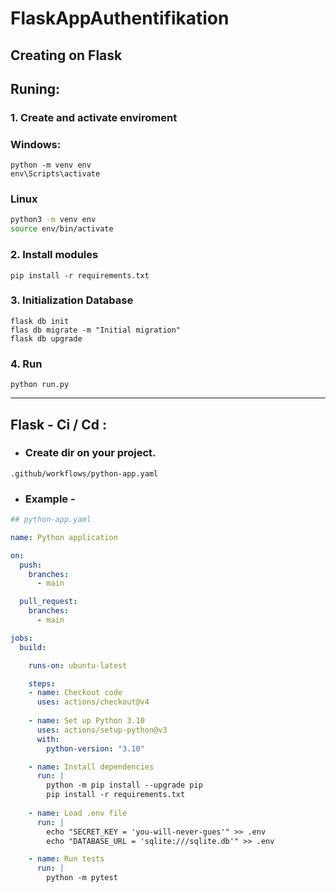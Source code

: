 # FlaskAppAuthentifikation
## Creating on Flask 

## Runing:
### 1. Create and activate enviroment
### Windows: 
~~~shell
python -m venv env
env\Scripts\activate
~~~
### Linux
~~~bash
python3 -m venv env
source env/bin/activate
~~~

### 2. Install modules
~~~shell
pip install -r requirements.txt
~~~

### 3. Initialization Database
~~~shell
flask db init
flas db migrate -m "Initial migration"
flask db upgrade
~~~
### 4. Run
~~~shell
python run.py
~~~
---
## Flask - Ci / Cd :
 + ### Create dir on your project.
 ```.github/workflows/python-app.yaml```

 + ### Example -
~~~yaml
## python-app.yaml

name: Python application

on:
  push:
    branches:
      - main

  pull_request:
    branches: 
      - main

jobs:
  build:

    runs-on: ubuntu-latest

    steps:
    - name: Checkout code
      uses: actions/checkout@v4
      
    - name: Set up Python 3.10
      uses: actions/setup-python@v3
      with:
        python-version: "3.10"

    - name: Install dependencies
      run: |
        python -m pip install --upgrade pip
        pip install -r requirements.txt
    
    - name: Load .env file
      run: |
        echo "SECRET_KEY = 'you-will-never-gues'" >> .env
        echo "DATABASE_URL = 'sqlite:///sqlite.db'" >> .env

    - name: Run tests
      run: |
        python -m pytest
~~~